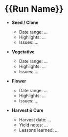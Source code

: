 # {{Run Name}}

- **Seed / Clone**
  - Date range: …
  - Highlights: …
  - Issues: …

- **Vegetative**
  - Date range: …
  - Highlights: …
  - Issues: …

- **Flower**
  - Date range: …
  - Highlights: …
  - Issues: …

- **Harvest & Cure**
  - Harvest date: …
  - Yield notes: …
  - Lessons learned: …
